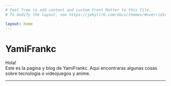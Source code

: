 ```yaml
---
# Feel free to add content and custom Front Matter to this file.
# To modify the layout, see https://jekyllrb.com/docs/themes/#overriding-theme-defaults

layout: home
---
```


# YamiFrankc

Hola!  
Este es la pagina y blog de YamiFrankc.
Aqui encontraras algunas cosas sobre tecnologia o videojuegos y anime.

---
